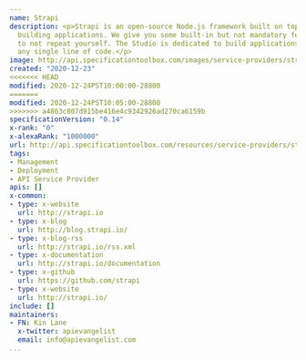 ```yaml
---
name: Strapi
description: <p>Strapi is an open-source Node.js framework built on top of Koa for
  building applications. We give you some built-in but not mandatory features aiming
  to not repeat yourself. The Studio is dedicated to build applications without writing
  any single line of code.</p>
image: http://api.specificationtoolbox.com/images/service-providers/strapi.jpg
created: "2020-12-23"
<<<<<<< HEAD
modified: 2020-12-24PST10:00:00-28800
=======
modified: 2020-12-24PST10:05:00-28800
>>>>>>> a4863c807d915be416e4c9342926ad270ca6159b
specificationVersion: "0.14"
x-rank: "0"
x-alexaRank: "1000000"
url: http://api.specificationtoolbox.com/resources/service-providers/strapi/
tags:
- Management
- Deployment
- API Service Provider
apis: []
x-common:
- type: x-website
  url: http://strapi.io
- type: x-blog
  url: http://blog.strapi.io/
- type: x-blog-rss
  url: http://strapi.io/rss.xml
- type: x-documentation
  url: http://strapi.io/documentation
- type: x-github
  url: https://github.com/strapi
- type: x-website
  url: http://strapi.io/
include: []
maintainers:
- FN: Kin Lane
  x-twitter: apievangelist
  email: info@apievangelist.com
...
```

